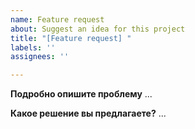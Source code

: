 ```yaml
---
name: Feature request
about: Suggest an idea for this project
title: "[Feature request] "
labels: ''
assignees: ''

---
```


**Подробно опишите проблему**
...

**Какое решение вы предлагаете?**
...
